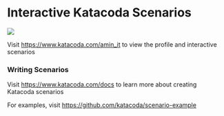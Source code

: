 # Interactive Katacoda Scenarios

[![](http://shields.katacoda.com/katacoda/amin_it/count.svg)](https://www.katacoda.com/amin_it "Get your profile on Katacoda.com")

Visit https://www.katacoda.com/amin_it to view the profile and interactive scenarios

### Writing Scenarios
Visit https://www.katacoda.com/docs to learn more about creating Katacoda scenarios

For examples, visit https://github.com/katacoda/scenario-example
